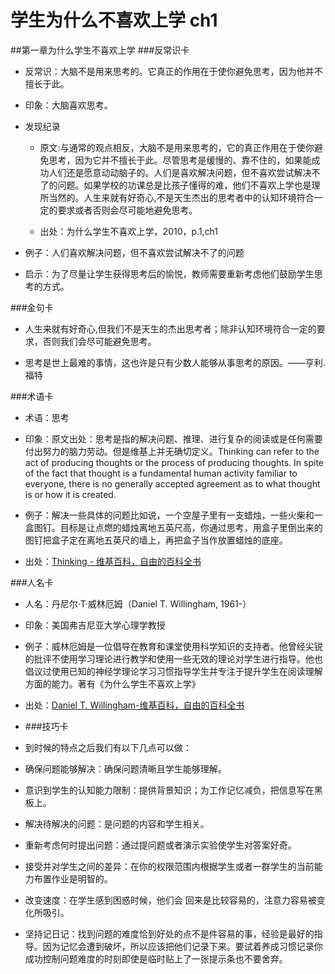 
# 学生为什么不喜欢上学 ch1
##第一章为什么学生不喜欢上学
###反常识卡
- 反常识：大脑不是用来思考的。它真正的作用在于使你避免思考，因为他并不擅长于此。


- 印象：大脑喜欢思考。


- 发现纪录
   - 原文:与通常的观点相反，大脑不是用来思考的，它的真正作用在于使你避免思考，因为它并不擅长于此。尽管思考是缓慢的、靠不住的，如果能成功人们还是愿意动动脑子的。人们是喜欢解决问题，但不喜欢尝试解决不了的问题。如果学校的功课总是比孩子懂得的难，他们不喜欢上学也是理所当然的。人生来就有好奇心,不是天生杰出的思考者中的认知环境符合一定的要求或者否则会尽可能地避免思考。


   - 出处：为什么学生不喜欢上学，2010，p.1,ch1
   
- 例子：人们喜欢解决问题，但不喜欢尝试解决不了的问题

- 启示：为了尽量让学生获得思考后的愉悦，教师需要重新考虑他们鼓励学生思考的方式。

###金句卡
- 人生来就有好奇心,但我们不是天生的杰出思考者；除非认知环境符合一定的要求，否则我们会尽可能避免思考。

- 思考是世上最难的事情，这也许是只有少数人能够从事思考的原因。——亨利.福特


###术语卡
- 术语：思考

- 印象：原文出处：思考是指的解决问题、推理、进行复杂的阅读或是任何需要付出努力的脑力劳动。但是维基上并无确切定义。Thinking can refer to the act of producing thoughts or the process of producing thoughts. In spite of the fact that thought is a fundamental human activity familiar to everyone, there is no generally accepted agreement as to what thought is or how it is created.

- 例子：解决一些具体的问题比如说，一个空屋子里有一支蜡烛，一些火柴和一盒图钉。目标是让点燃的蜡烛离地五英尺高，你通过思考，用盒子里倒出来的图钉把盒子定在离地五英尺的墙上，再把盒子当作放置蜡烛的底座。

- 出处：[Thinking - 维基百科，自由的百科全书](https://en.wikipedia.org/wiki/Portal:Thinking)

###人名卡
- 人名：丹尼尔·T·威林厄姆（Daniel T. Willingham, 1961-）


- 印象：美国弗吉尼亚大学心理学教授


- 例子：威林厄姆是一位倡导在教育和课堂使用科学知识的支持者。他曾经尖锐的批评不使用学习理论进行教学和使用一些无效的理论对学生进行指导。他也倡议过使用已知的神经学理论学习习惯指导学生并专注于提升学生在阅读理解方面的能力。著有《为什么学生不喜欢上学》


- 出处：[Daniel T. Willingham-维基百科，自由的百科全书](https://en.wikipedia.org/wiki/Daniel_T._Willingham)


- ###技巧卡 


- 到时候的特点之后我们有以下几点可以做：
 - 确保问题能够解决：确保问题清晰且学生能够理解。
 
 
 - 意识到学生的认知能力限制：提供背景知识；为工作记忆减负，把信息写在黑板上。

 
 - 解决待解决的问题：是问题的内容和学生相关。

 
 - 重新考虑何时提出问题：通过提问题或者演示实验使学生对答案好奇。

 
 - 接受并对学生之间的差异：在你的权限范围内根据学生或者一群学生的当前能力布置作业是明智的。

 
 - 改变速度：在学生感到困惑时候，他们会   回来是比较容易的，注意力容易被变化所吸引。

 
 - 坚持记日记：找到问题的难度恰到好处的点不是件容易的事，经验是最好的指导。因为记忆会遭到破坏，所以应该把他们记录下来。要试着养成习惯记录你成功控制问题难度的时刻即使是临时贴上了一张提示条也不要舍弃。
